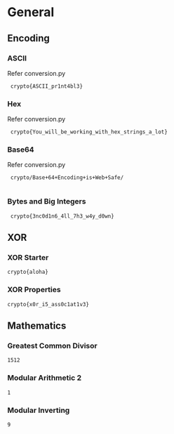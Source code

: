 # General
## Encoding

### ASCII
 Refer conversion.py
```
 crypto{ASCII_pr1nt4bl3}
```  
### Hex
Refer conversion.py
```
 crypto{You_will_be_working_with_hex_strings_a_lot}
```
### Base64
Refer conversion.py
```
 crypto/Base+64+Encoding+is+Web+Safe/
 
```
### Bytes and Big Integers
```
 crypto{3nc0d1n6_4ll_7h3_w4y_d0wn}
```
## XOR
### XOR Starter
```
crypto{aloha}
```

### XOR Properties
```
crypto{x0r_i5_ass0c1at1v3}
```

## Mathematics
### Greatest Common Divisor
```
1512
```
### Modular Arithmetic 2
```
1
```
### Modular Inverting
```
9
```

